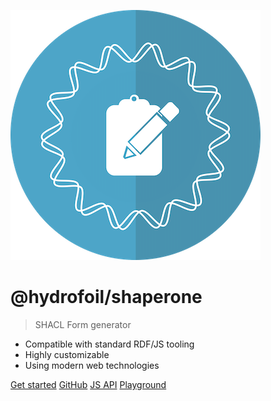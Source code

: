 ![logo](_media/logo.png)

# @hydrofoil/shaperone

> SHACL Form generator

- Compatible with standard RDF/JS tooling
- Highly customizable
- Using modern web technologies

[Get started](overview)
[GitHub](https://github.com/hypermedia-app/shaperone)
[JS API](https://forms.hypermedia.app/api)
[Playground](https://forms.hypermedia.app/playground)
